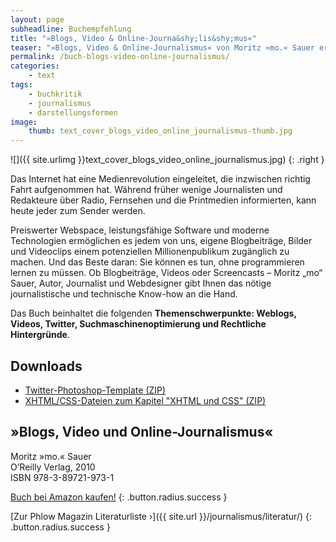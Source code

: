 ```yaml
---
layout: page
subheadline: Buchempfehlung
title: "»Blogs, Video & Online-Journa&shy;lis&shy;mus«"
teaser: "»Blogs, Video & Online-Journalismus« von Moritz »mo.« Sauer erklärt wie man professionell mit WordPress ein Blog betreibt, eigene Videos mit wenig Mitteln produziert und auf YouTube hochlädt und die eigenen Inhalte für Suchmaschinen optimiert und über Twitter und Newsletter bewirbt."
permalink: /buch-blogs-video-online-journalismus/
categories:
    - text
tags:
    - buchkritik
    - journalismus
    - darstellungsformen
image:
    thumb: text_cover_blogs_video_online_journalismus-thumb.jpg
---
```

![]({{ site.urlimg }}text_cover_blogs_video_online_journalismus.jpg)
{: .right }

Das Internet hat eine Medienrevolution eingeleitet, die inzwischen richtig Fahrt aufgenommen hat. Während früher wenige Journalisten und Redakteure über Radio, Fernsehen und die Printmedien informierten, kann heute jeder zum Sender werden.

Preiswerter Webspace, leistungsfähige Software und moderne Technologien ermöglichen es jedem von uns, eigene Blogbeiträge, Bilder und Videoclips einem potenziellen Millionenpublikum zugänglich zu machen. Und das Beste daran: Sie können es tun, ohne programmieren lernen zu müssen. Ob Blogbeiträge, Videos oder Screencasts – Moritz „mo“ Sauer, Autor, Journalist und Webdesigner gibt Ihnen das nötige journalistische und technische Know-how an die Hand.

Das Buch beinhaltet die folgenden **Themenschwerpunkte: Weblogs, Videos, Twitter, Suchmaschinenoptimierung und Rechtliche Hintergründe**.


## Downloads

-   [Twitter-Photoshop-Template (ZIP)][]
-   [XHTML/CSS-Dateien zum Kapitel "XHTML und CSS" (ZIP)][]

  [Twitter-Photoshop-Template (ZIP)]: http://download.phlow.de/webdesign/twitter_template.zip
  [XHTML/CSS-Dateien zum Kapitel "XHTML und CSS" (ZIP)]: http://download.phlow.de/webdesign/kapitel_xhtml_und_css.zip



## »Blogs, Video und Online-Journalismus«  

Moritz »mo.« Sauer  
O’Reilly Verlag, 2010  
ISBN 978-3-89721-973-1  


[Buch bei Amazon kaufen!](https://www.amazon.de/dp/3897219735?tag=phlow-21&amp;camp=2906&amp;creative=19474&amp;linkCode=as4&amp;creativeASIN=3897219735&amp;adid=0ZS0JSGHEPP9MJ5D28YB&amp;)
{: .button.radius.success }

[Zur Phlow Magazin Literaturliste ›]({{ site.url }}/journalismus/literatur/)
{: .button.radius.success }